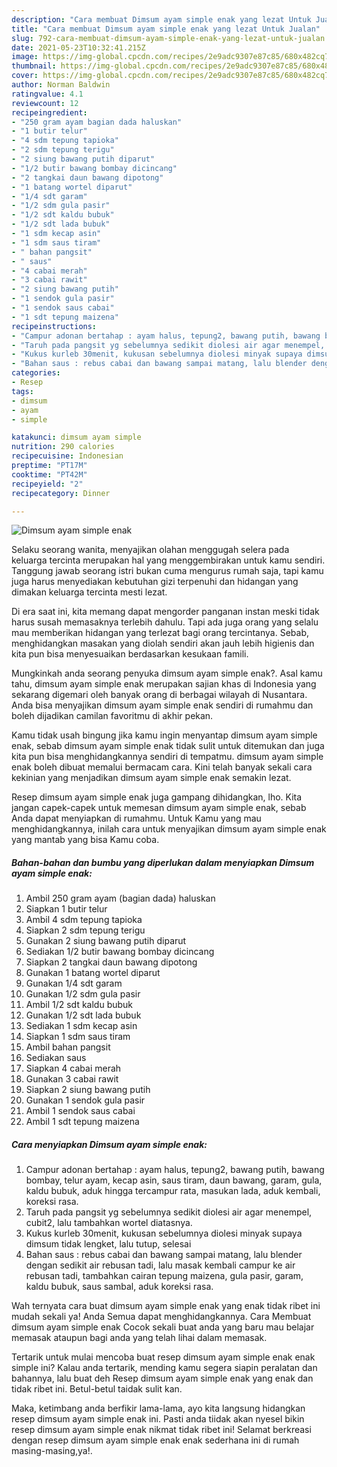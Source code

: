 ```yaml
---
description: "Cara membuat Dimsum ayam simple enak yang lezat Untuk Jualan"
title: "Cara membuat Dimsum ayam simple enak yang lezat Untuk Jualan"
slug: 792-cara-membuat-dimsum-ayam-simple-enak-yang-lezat-untuk-jualan
date: 2021-05-23T10:32:41.215Z
image: https://img-global.cpcdn.com/recipes/2e9adc9307e87c85/680x482cq70/dimsum-ayam-simple-enak-foto-resep-utama.jpg
thumbnail: https://img-global.cpcdn.com/recipes/2e9adc9307e87c85/680x482cq70/dimsum-ayam-simple-enak-foto-resep-utama.jpg
cover: https://img-global.cpcdn.com/recipes/2e9adc9307e87c85/680x482cq70/dimsum-ayam-simple-enak-foto-resep-utama.jpg
author: Norman Baldwin
ratingvalue: 4.1
reviewcount: 12
recipeingredient:
- "250 gram ayam bagian dada haluskan"
- "1 butir telur"
- "4 sdm tepung tapioka"
- "2 sdm tepung terigu"
- "2 siung bawang putih diparut"
- "1/2 butir bawang bombay dicincang"
- "2 tangkai daun bawang dipotong"
- "1 batang wortel diparut"
- "1/4 sdt garam"
- "1/2 sdm gula pasir"
- "1/2 sdt kaldu bubuk"
- "1/2 sdt lada bubuk"
- "1 sdm kecap asin"
- "1 sdm saus tiram"
- " bahan pangsit"
- " saus"
- "4 cabai merah"
- "3 cabai rawit"
- "2 siung bawang putih"
- "1 sendok gula pasir"
- "1 sendok saus cabai"
- "1 sdt tepung maizena"
recipeinstructions:
- "Campur adonan bertahap : ayam halus, tepung2, bawang putih, bawang bombay, telur ayam, kecap asin, saus tiram, daun bawang, garam, gula, kaldu bubuk, aduk hingga tercampur rata, masukan lada, aduk kembali, koreksi rasa."
- "Taruh pada pangsit yg sebelumnya sedikit diolesi air agar menempel, cubit2, lalu tambahkan wortel diatasnya."
- "Kukus kurleb 30menit, kukusan sebelumnya diolesi minyak supaya dimsum tidak lengket, lalu tutup, selesai"
- "Bahan saus : rebus cabai dan bawang sampai matang, lalu blender dengan sedikit air rebusan tadi, lalu masak kembali campur ke air rebusan tadi, tambahkan cairan tepung maizena, gula pasir, garam, kaldu bubuk, saus sambal, aduk koreksi rasa."
categories:
- Resep
tags:
- dimsum
- ayam
- simple

katakunci: dimsum ayam simple 
nutrition: 290 calories
recipecuisine: Indonesian
preptime: "PT17M"
cooktime: "PT42M"
recipeyield: "2"
recipecategory: Dinner

---
```



![Dimsum ayam simple enak](https://img-global.cpcdn.com/recipes/2e9adc9307e87c85/680x482cq70/dimsum-ayam-simple-enak-foto-resep-utama.jpg)

Selaku seorang wanita, menyajikan olahan menggugah selera pada keluarga tercinta merupakan hal yang menggembirakan untuk kamu sendiri. Tanggung jawab seorang istri bukan cuma mengurus rumah saja, tapi kamu juga harus menyediakan kebutuhan gizi terpenuhi dan hidangan yang dimakan keluarga tercinta mesti lezat.

Di era  saat ini, kita memang dapat mengorder panganan instan meski tidak harus susah memasaknya terlebih dahulu. Tapi ada juga orang yang selalu mau memberikan hidangan yang terlezat bagi orang tercintanya. Sebab, menghidangkan masakan yang diolah sendiri akan jauh lebih higienis dan kita pun bisa menyesuaikan berdasarkan kesukaan famili. 



Mungkinkah anda seorang penyuka dimsum ayam simple enak?. Asal kamu tahu, dimsum ayam simple enak merupakan sajian khas di Indonesia yang sekarang digemari oleh banyak orang di berbagai wilayah di Nusantara. Anda bisa menyajikan dimsum ayam simple enak sendiri di rumahmu dan boleh dijadikan camilan favoritmu di akhir pekan.

Kamu tidak usah bingung jika kamu ingin menyantap dimsum ayam simple enak, sebab dimsum ayam simple enak tidak sulit untuk ditemukan dan juga kita pun bisa menghidangkannya sendiri di tempatmu. dimsum ayam simple enak boleh dibuat memalui bermacam cara. Kini telah banyak sekali cara kekinian yang menjadikan dimsum ayam simple enak semakin lezat.

Resep dimsum ayam simple enak juga gampang dihidangkan, lho. Kita jangan capek-capek untuk memesan dimsum ayam simple enak, sebab Anda dapat menyiapkan di rumahmu. Untuk Kamu yang mau menghidangkannya, inilah cara untuk menyajikan dimsum ayam simple enak yang mantab yang bisa Kamu coba.

<!--inarticleads1-->

##### Bahan-bahan dan bumbu yang diperlukan dalam menyiapkan Dimsum ayam simple enak:

1. Ambil 250 gram ayam (bagian dada) haluskan
1. Siapkan 1 butir telur
1. Ambil 4 sdm tepung tapioka
1. Siapkan 2 sdm tepung terigu
1. Gunakan 2 siung bawang putih diparut
1. Sediakan 1/2 butir bawang bombay dicincang
1. Siapkan 2 tangkai daun bawang dipotong
1. Gunakan 1 batang wortel diparut
1. Gunakan 1/4 sdt garam
1. Gunakan 1/2 sdm gula pasir
1. Ambil 1/2 sdt kaldu bubuk
1. Gunakan 1/2 sdt lada bubuk
1. Sediakan 1 sdm kecap asin
1. Siapkan 1 sdm saus tiram
1. Ambil  bahan pangsit
1. Sediakan  saus
1. Siapkan 4 cabai merah
1. Gunakan 3 cabai rawit
1. Siapkan 2 siung bawang putih
1. Gunakan 1 sendok gula pasir
1. Ambil 1 sendok saus cabai
1. Ambil 1 sdt tepung maizena




<!--inarticleads2-->

##### Cara menyiapkan Dimsum ayam simple enak:

1. Campur adonan bertahap : ayam halus, tepung2, bawang putih, bawang bombay, telur ayam, kecap asin, saus tiram, daun bawang, garam, gula, kaldu bubuk, aduk hingga tercampur rata, masukan lada, aduk kembali, koreksi rasa.
1. Taruh pada pangsit yg sebelumnya sedikit diolesi air agar menempel, cubit2, lalu tambahkan wortel diatasnya.
1. Kukus kurleb 30menit, kukusan sebelumnya diolesi minyak supaya dimsum tidak lengket, lalu tutup, selesai
1. Bahan saus : rebus cabai dan bawang sampai matang, lalu blender dengan sedikit air rebusan tadi, lalu masak kembali campur ke air rebusan tadi, tambahkan cairan tepung maizena, gula pasir, garam, kaldu bubuk, saus sambal, aduk koreksi rasa.




Wah ternyata cara buat dimsum ayam simple enak yang enak tidak ribet ini mudah sekali ya! Anda Semua dapat menghidangkannya. Cara Membuat dimsum ayam simple enak Cocok sekali buat anda yang baru mau belajar memasak ataupun bagi anda yang telah lihai dalam memasak.

Tertarik untuk mulai mencoba buat resep dimsum ayam simple enak enak simple ini? Kalau anda tertarik, mending kamu segera siapin peralatan dan bahannya, lalu buat deh Resep dimsum ayam simple enak yang enak dan tidak ribet ini. Betul-betul taidak sulit kan. 

Maka, ketimbang anda berfikir lama-lama, ayo kita langsung hidangkan resep dimsum ayam simple enak ini. Pasti anda tiidak akan nyesel bikin resep dimsum ayam simple enak nikmat tidak ribet ini! Selamat berkreasi dengan resep dimsum ayam simple enak enak sederhana ini di rumah masing-masing,ya!.

